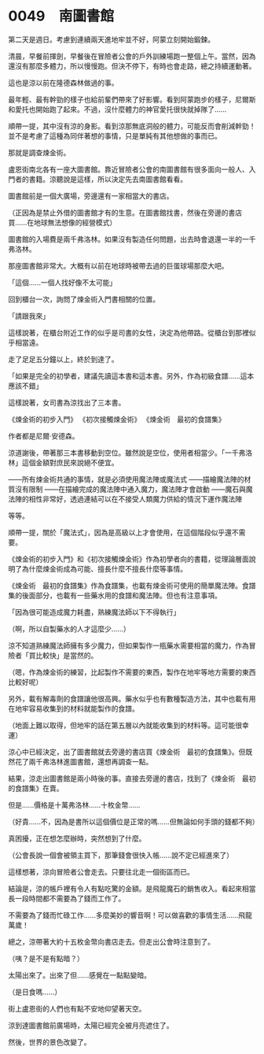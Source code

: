 # 0049　南圖書館

第二天是週日。考慮到連續兩天進地牢並不好，阿蒙立刻開始鍛鍊。

清晨，早餐前揮劍，早餐後在冒險者公會的戶外訓練場跑一整個上午。當然，因為還沒有那麼多體力，所以慢慢跑。但決不停下，有時也會走路，總之持續運動著。

這也是涼以前在隆德森林做過的事。

最年輕、最有幹勁的樣子也給前輩們帶來了好影響。看到阿蒙跑步的樣子，尼爾斯和愛托也開始跑了起來。不過，沒什麼體力的神官愛托很快就掉隊了......

順帶一提，其中沒有涼的身影。看到涼那無底洞般的體力，可能反而會削減幹勁！並不是考慮了這種為同伴著想的事情，只是單純有其他想做的事而已。

那就是調查煉金術。

盧恩街南北各有一座大圖書館。靠近冒險者公會的南圖書館有很多面向一般人、入門者的書籍。涼聽說是這樣，所以決定先去南圖書館看看。

圖書館前是一個大廣場，旁邊還有一家相當大的書店。

（正因為是禁止外借的圖書館才有的生意。在圖書館找書，然後在旁邊的書店買......在地球無法想像的經營模式）

圖書館的入場費是兩千弗洛林。如果沒有製造任何問題，出去時會退還一半的一千弗洛林。

那座圖書館非常大。大概有以前在地球時被帶去過的巨蛋球場那麼大吧。

「這個......一個人找好像不太可能」

回到櫃台一次，詢問了煉金術入門書相關的位置。

「請跟我來」

這樣說著，在櫃台附近工作的似乎是司書的女性，決定為他帶路。從櫃台到那裡似乎相當遠。

走了足足五分鐘以上，終於到達了。

「如果是完全的初學者，建議先讀這本書和這本書。另外，作為初級食譜......這本應該不錯」

這樣說著，女司書為涼找出了三本書。

《煉金術的初步入門》
《初次接觸煉金術》
《煉金術　最初的食譜集》

作者都是尼爾·安德森。

涼道謝後，帶著那三本書移動到空位。雖然說是空位，使用者相當少。「一千弗洛林」這個金額對庶民來說絕不便宜。

——所有煉金術共通的事情，就是必須使用魔法陣或魔法式
——描繪魔法陣的材質沒有限制
——在描繪完成的魔法陣中通入魔力，魔法陣才會啟動
——魔石與魔法陣的相性非常好，透過連結可以在不接受人類魔力供給的情況下運作魔法陣

等等。

順帶一提，關於「魔法式」，因為是高級以上才會使用，在這個階段似乎還不需要。

《煉金術的初步入門》和《初次接觸煉金術》作為初學者向的書籍，從理論層面說明了為什麼煉金術成為可能、擅長什麼不擅長什麼等事情。

《煉金術　最初的食譜集》作為食譜集，也載有煉金術可使用的簡單魔法陣。食譜集的後面部分，也載有一些藥水用的食譜和魔法陣。但也有注意事項。

「因為很可能造成魔力耗盡，熟練魔法師以下不得執行」

（啊，所以自製藥水的人才這麼少......）

涼不知道熟練魔法師擁有多少魔力，但如果製作一瓶藥水需要相當的魔力，作為冒險者「買比較快」是當然的。

（嗯，作為煉金術的練習，比起製作不需要的東西，製作在地牢等地方需要的東西比較好呢）

另外，載有解毒劑的食譜讓他很高興。藥水似乎也有數種製造方法，其中也載有用在地牢容易收集到的材料就能製作的食譜。

（地面上難以取得，但地牢的話在第五層以內就能收集到的材料等。這可能很幸運）

涼心中已經決定，出了圖書館就去旁邊的書店買《煉金術　最初的食譜集》。但既然花了兩千弗洛林進圖書館，還想再調查一點。

結果，涼走出圖書館是兩小時後的事。直接去旁邊的書店，找到了《煉金術　最初的食譜集》在賣。

但是......價格是十萬弗洛林......十枚金幣......

（好貴......不，因為是書所以這個價位是正常的嗎......但無論如何手頭的錢都不夠）

真困擾，正在想怎麼辦時，突然想到了什麼。

（公會長說一個會被領主買下，那筆錢會很快入帳......說不定已經進來了）

這樣想著，涼向冒險者公會走去。只要往北走一個街區而已。

結論是，涼的帳戶裡有令人有點吃驚的金額。是飛龍魔石的銷售收入。看起來相當長一段時間都不需要為了錢而工作了。

不需要為了錢而忙碌工作......多麼美妙的響音啊！可以做喜歡的事情生活......飛龍萬歲！

總之，涼帶著大約十五枚金幣向書店走去。但走出公會時注意到了。

（咦？是不是有點暗？）

太陽出來了。出來了但......感覺在一點點變暗。

（是日食嗎......）

街上盧恩街的人們也有點不安地仰望著天空。

涼到達圖書館前廣場時，太陽已經完全被月亮遮住了。

然後，世界的景色改變了。